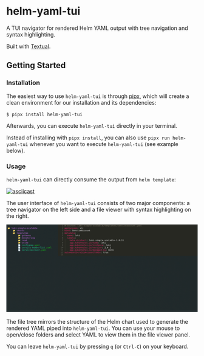 # helm-yaml-tui

A TUI navigator for rendered Helm YAML output with tree navigation and syntax highlighting.

Built with [Textual](https://github.com/Textualize/textual).

## Getting Started

### Installation

The easiest way to use `helm-yaml-tui` is through [pipx](https://pypa.github.io/pipx/),
which will create a clean environment for our installation and its dependencies:

```
$ pipx install helm-yaml-tui
```

Afterwards, you can execute `helm-yaml-tui` directly in your terminal.

Instead of installing with `pipx install`, you can also use `pipx run helm-yaml-tui`
whenever you want to execute `helm-yaml-tui` (see example below).

### Usage

`helm-yaml-tui` can directly consume the output from `helm template`:

[![asciicast](https://asciinema.org/a/bHAfsPFXsCakImZdmxQLlE06q.svg)](https://asciinema.org/a/bHAfsPFXsCakImZdmxQLlE06q)


The user interface of `helm-yaml-tui` consists of two major components:
a tree navigator on the left side and a file viewer with syntax highlighting on the right.

![image](docs/images/ui-overview.png)

The file tree mirrors the structure of the Helm chart used to generate the rendered YAML
piped into `helm-yaml-tui`. You can use your mouse to open/close folders and select YAML
to view them in the file viewer panel.

You can leave `helm-yaml-tui` by pressing `q` (or `Ctrl-C`) on your keyboard.
